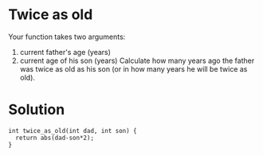 # Twice as old
Your function takes two arguments:

1. current father's age (years)
2. current age of his son (years)
Сalculate how many years ago the father was twice as old as his son (or in how many years he will be twice as old).
# Solution
```
int twice_as_old(int dad, int son) {
  return abs(dad-son*2);
}
```